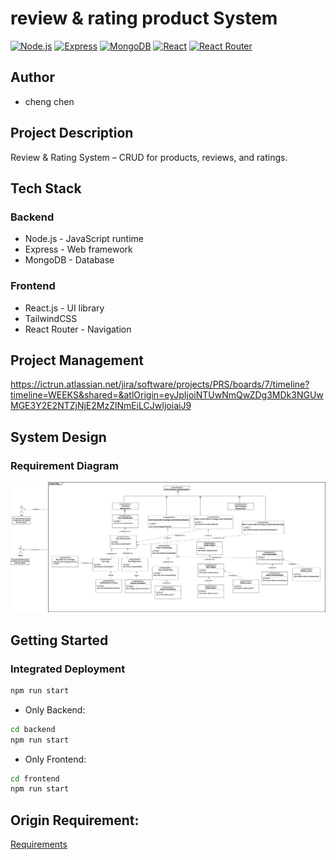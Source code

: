 # review & rating product System

[![Node.js](https://img.shields.io/badge/Node.js-v23-green)](https://nodejs.org/)
[![Express](https://img.shields.io/badge/Express-v4-blue)](https://expressjs.com/)
[![MongoDB](https://img.shields.io/badge/MongoDB-v6-green)](https://www.mongodb.com/)
[![React](https://img.shields.io/badge/React-v18-blue)](https://reactjs.org/)
[![React Router](https://img.shields.io/badge/React_Router-v6-blue)](https://reactrouter.com/)

## Author
- cheng chen

## Project Description
Review & Rating System – CRUD for products, reviews, and ratings.

## Tech Stack

### Backend
-  Node.js - JavaScript runtime
-  Express - Web framework
-  MongoDB - Database

### Frontend
-  React.js - UI library
- TailwindCSS 
- React Router - Navigation

## Project Management
https://ictrun.atlassian.net/jira/software/projects/PRS/boards/7/timeline?timeline=WEEKS&shared=&atlOrigin=eyJpIjoiNTUwNmQwZDg3MDk3NGUwMGE3Y2E2NTZjNjE2MzZlNmEiLCJwIjoiaiJ9

## System Design
### Requirement Diagram
![Requirement Diagram](./requirement_diagram.png)


## Getting Started

### Integrated Deployment
```bash
npm run start
```
- Only Backend:
```bash
cd backend
npm run start
```
- Only Frontend:
```bash
cd frontend
npm run start
```

## Origin Requirement:
[Requirements](./requirements.md)
